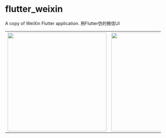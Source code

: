 # flutter_weixin

A copy of WeiXin Flutter application.
用Flutter仿的微信UI
<table>
<tr>
<th><img src="https://raw.githubusercontent.com/leeo-noder/flutter_weixin_demo/master/static/images/wechat_home.jpg" width="320"/></th>
<th><img src="https://raw.githubusercontent.com/leeo-noder/flutter_weixin_demo/master/static/images/weixin_contact.jpg" width="320"/></th>
</tr>
</table>